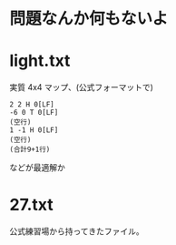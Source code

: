 # 問題なんか何もないよ

# light.txt
実質 4x4 マップ、(公式フォーマットで)

    2 2 H 0[LF]
    -6 0 T 0[LF]
    (空行)
    1 -1 H 0[LF]
    (空行)
	(合計9+1行)

などが最適解か

# 27.txt
公式練習場から持ってきたファイル。

